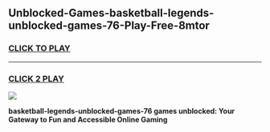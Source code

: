 
## Unblocked-Games-basketball-legends-unblocked-games-76-Play-Free-8mtor
<h3>
<a href="https://premium76.site?title=basketball-legends-unblocked-games-76&ref=18A1">CLICK TO PLAY</a></h3>
<hr>

<h3>
<a href="https://premium76.site?title=basketball-legends-unblocked-games-76&ref=18A1">CLICK 2 PLAY</a>
  
</h3>

<a href="https://premium76.site?title=basketball-legends-unblocked-games-76&ref=18A1"><img src="https://clearcache.store/games.png"></a>


**basketball-legends-unblocked-games-76 games unblocked: Your Gateway to Fun and Accessible Online Gaming**
